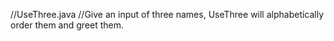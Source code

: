 //UseThree.java
//Give an input of three names, UseThree will alphabetically order them and greet them.

